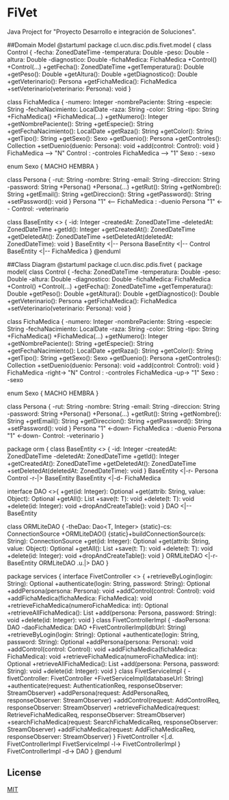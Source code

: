 # FiVet

Java Project for "Proyecto Desarrollo e integración de Soluciones".

##Domain Model
@startuml
package cl.ucn.disc.pdis.fivet.model {
class Control {
-fecha: ZonedDateTime
-temperatura: Double
-peso: Double
-altura: Double
-diagnostico: Double
-fichaMedica: FichaMedica
+Control()
+Control(...)
+getFecha(): ZonedDateTime
+getTemperatura(): Double
+getPeso(): Double
+getAltura(): Double
+getDiagnostico(): Double
+getVeterinario(): Persona
+getFichaMedica(): FichaMedica
+setVeterinario(veterinario: Persona): void
}

class FichaMedica {
    -numero: Integer
    -nombrePaciente: String
    -especie: String
    -fechaNacimiento: LocalDate
    -raza: String
    -color: String
    -tipo: String
    +FichaMedica()
    +FichaMedica(...)
    +getNumero(): Integer
    +getNombrePaciente(): String
    +getEspecie(): String
    +getFechaNacimiento(): LocalDate
    +getRaza(): String
    +getColor(): String
    +getTipo(): String
    +getSexo(): Sexo
    +getDuenio(): Persona
    +getControles(): Collection<Control>
    +setDuenio(duenio: Persona): void
    +add(control: Control): void
}
FichaMedica --> "N" Control : -controles
FichaMedica --> "1" Sexo : -sexo
    
enum Sexo {
    MACHO
    HEMBRA
}

class Persona {
    -rut: String
    -nombre: String
    -email: String
    -direccion: String
    -password: String
    +Persona()
    +Persona(...)
    +getRut(): String
    +getNombre(): String
    +getEmail(): String
    +getDireccion(): String
    +getPassword(): String
    +setPassword(): void
}
Persona "1" <-- FichaMedica : -duenio
Persona "1" <-- Control: -veterinario

class BaseEntity <<abstract>> {
    -id: Integer
    -createdAt: ZonedDateTime 
    -deletedAt: ZonedDateTime
    +getId(): Integer
    +getCreatedAt(): ZonedDateTime
    +getDeletedAt(): ZonedDateTime
    +setDeletedAt(deletedAt: ZonedDateTime): void
}
BaseEntity <|-- Persona
BaseEntity <|-- Control
BaseEntity <|-- FichaMedica
}
@enduml

##Class Diagram
@startuml
package cl.ucn.disc.pdis.fivet {
package model{
class Control {
-fecha: ZonedDateTime
-temperatura: Double
-peso: Double
-altura: Double
-diagnostico: Double
-fichaMedica: FichaMedica
+Control()
+Control(...)
+getFecha(): ZonedDateTime
+getTemperatura(): Double
+getPeso(): Double
+getAltura(): Double
+getDiagnostico(): Double
+getVeterinario(): Persona
+getFichaMedica(): FichaMedica
+setVeterinario(veterinario: Persona): void
}

class FichaMedica {
-numero: Integer
-nombrePaciente: String
-especie: String
-fechaNacimiento: LocalDate
-raza: String
-color: String
-tipo: String
+FichaMedica()
+FichaMedica(...)
+getNumero(): Integer
+getNombrePaciente(): String
+getEspecie(): String
+getFechaNacimiento(): LocalDate
+getRaza(): String
+getColor(): String
+getTipo(): String
+getSexo(): Sexo
+getDuenio(): Persona
+getControles(): Collection<Control>
+setDuenio(duenio: Persona): void
+add(control: Control): void
}
FichaMedica -right-> "N" Control : -controles
FichaMedica -up-> "1" Sexo : -sexo

enum Sexo {
MACHO
HEMBRA
}

class Persona {
-rut: String
-nombre: String
-email: String
-direccion: String
-password: String
+Persona()
+Persona(...)
+getRut(): String
+getNombre(): String
+getEmail(): String
+getDireccion(): String
+getPassword(): String
+setPassword(): void
}
Persona "1" <-down- FichaMedica : -duenio
Persona "1" <-down- Control: -veterinario
}

package orm {
class BaseEntity <<abstract>> {
-id: Integer
-createdAt: ZonedDateTime
-deletedAt: ZonedDateTime
+getId(): Integer
+getCreatedAt(): ZonedDateTime
+getDeletedAt(): ZonedDateTime
+setDeletedAt(deletedAt: ZonedDateTime): void
}
BaseEntity <|-r- Persona
Control -r-|> BaseEntity
BaseEntity <|-d- FichaMedica

interface DAO <<interface>>{
+get(id: Integer): Optional<T>
+get(attrib: String, value: Object): Optional<T>
+getAll(): List<T>
+save(t: T): void
+delete(t: T): void
+delete(id: Integer): void
+dropAndCreateTable(): void
}
DAO <|-- BaseEntity

class ORMLiteDAO {
-theDao: Dao<T, Integer>
{static}-cs: ConnectionSource
+ORMLiteDAO()
{static}+buildConnectionSource(s: String): ConnectionSource
+get(id: Integer): Optional<T>
+get(attrib: String, value: Object): Optional<T>
+getAll(): List<T>
+save(t: T): void
+delete(t: T): void
+delete(id: Integer): void
+dropAndCreateTable(): void
}
ORMLiteDAO <|-r- BaseEntity
ORMLiteDAO .u.|> DAO
}

package services {
interface FivetController <<interface>> {
+retrieveByLogin(login: String): Optional<Persona>
+authenticate(login: String, password: String): Optional<Persona>
+addPersona(persona: Persona): void
+addControl(control: Control): void
+addFichaMedica(fichaMedica: FichaMedica): void
+retrieveFichaMedica(numeroFichaMedica: int): Optional<FichaMedica>
+retrieveAllFichaMedica(): List<FichaMedica>
+add(persona: Persona, password: String): void
+delete(id: Integer): void
}
class FivetControllerImpl {
-daoPersona: DAO<Persona>
-daoFichaMedica: DAO<FichaMedica>
+FivetControllerImpl(dbUrl: String)
+retrieveByLogin(login: String): Optional<Persona>
+authenticate(login: String, password: String): Optional<Persona>
+addPersona(persona: Persona): void
+addControl(control: Control): void
+addFichaMedica(fichaMedica: FichaMedica): void
+retrieveFichaMedica(numeroFichaMedica: int): Optional<FichaMedica>
+retrieveAllFichaMedica(): List<FichaMedica>
+add(persona: Persona, password: String): void
+delete(id: Integer): void
}
class FivetServiceImpl {
-fivetController: FivetController
+FivetServiceImpl(databaseUrl: String)
+authenticate(request: AuthenticationReq, responseObserver: StreamObserver<PersonaReply>)
+addPersona(request: AddPersonaReq, responseObserver: StreamObserver<PersonaReply>)
+addControl(request: AddControlReq, responseObserver: StreamObserver<FichaMedicaReply>)
+retrieveFichaMedica(request: RetrieveFichaMedicaReq, responseObserver: StreamObserver<FichaMedicaReply>)
+searchFichaMedica(request: SearchFichaMedicaReq, responseObserver: StreamObserver<FichaMedicaReply>)
+addFichaMedica(request: AddFichaMedicaReq, responseObserver: StreamObserver<FichaMedicaReply>)
}
FivetController <|.d. FivetControllerImpl
FivetServiceImpl -l-> FivetControllerImpl
}
FivetControllerImpl -d-> DAO
}
@enduml

## License
[MIT](https://choosealicense.com/licenses/mit/)
